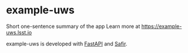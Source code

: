 # example-uws

Short one-sentence summary of the app
Learn more at https://example-uws.lsst.io

example-uws is developed with [FastAPI](https://fastapi.tiangolo.com) and [Safir](https://safir.lsst.io).
